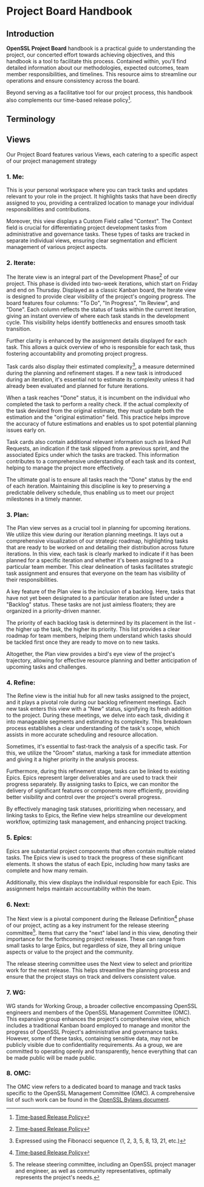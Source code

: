 # Project Board Handbook
## Introduction
**OpenSSL Project Board** handbook is a practical guide to understanding the
project, our concerted effort towards achieving objectives, and this handbook is
a tool to facilitate this process. Contained within, you'll find detailed
information about our methodologies, expected outcomes, team member
responsibilities, and timelines. This resource aims to streamline our operations
and ensure consistency across the board.

Beyond serving as a facilitative tool for our project process, this handbook
also complements our time-based release policy[^1].

## Terminology

## Views
Our Project Board features various Views, each catering to a specific aspect of
our project management strategy

### 1. Me:
This is your personal workspace where you can track tasks and updates relevant
to your role in the project. It highlights tasks that have been directly
assigned to you, providing a centralized location to manage your individual
responsibilities and contributions.

Moreover, this view displays a Custom Field called "Context". The Context field
is crucial for differentiating project development tasks from administrative and
governance tasks. These types of tasks are tracked in separate individual views,
ensuring clear segmentation and efficient management of various project aspects.

### 2. Iterate:
The Iterate view is an integral part of the Development Phase[^1] of our
project. This phase is divided into two-week iterations, which start on Friday
and end on Thursday. Displayed as a classic Kanban board, the Iterate view is
designed to provide clear visibility of the project's ongoing progress. The
board features four columns: "To Do", "In Progress", "In Review", and "Done".
Each column reflects the status of tasks within the current iteration, giving an
instant overview of where each task stands in the development cycle. This
visibility helps identify bottlenecks and ensures smooth task transition.

Further clarity is enhanced by the assignment details displayed for each task.
This allows a quick overview of who is responsible for each task, thus fostering
accountability and promoting project progress.

Task cards also display their estimated complexity[^2], a measure determined
during the planning and refinement stages. If a new task is introduced during an
iteration, it's essential not to estimate its complexity unless it had already
been evaluated and planned for future iterations.

When a task reaches "Done" status, it is incumbent on the individual who
completed the task to perform a reality check. If the actual complexity of the
task deviated from the original estimate, they must update both the estimation
and the "original estimation" field. This practice helps improve the accuracy of
future estimations and enables us to spot potential planning issues early on.

Task cards also contain additional relevant information such as linked Pull
Requests, an indication if the task slipped from a previous sprint, and the
associated Epics under which the tasks are tracked. This information contributes
to a comprehensive understanding of each task and its context, helping to manage
the project more effectively.

The ultimate goal is to ensure all tasks reach the "Done" status by the end of
each iteration. Maintaining this discipline is key to preserving a predictable
delivery schedule, thus enabling us to meet our project milestones in a timely
manner.

### 3. Plan: 
The Plan view serves as a crucial tool in planning for upcoming iterations. We
utilize this view during our iteration planning meetings. It lays out a
comprehensive visualization of our strategic roadmap, highlighting tasks that
are ready to be worked on and detailing their distribution across future
iterations. In this view, each task is clearly marked to indicate if it has been
planned for a specific iteration and whether it's been assigned to a particular
team member. This clear delineation of tasks facilitates strategic task
assignment and ensures that everyone on the team has visibility of their
responsibilities.

A key feature of the Plan view is the inclusion of a backlog. Here, tasks that
have not yet been designated to a particular iteration are listed under a
"Backlog" status. These tasks are not just aimless floaters; they are organized
in a priority-driven manner.

The priority of each backlog task is determined by its placement in the list -
the higher up the task, the higher its priority. This list provides a clear
roadmap for team members, helping them understand which tasks should be tackled
first once they are ready to move on to new tasks.

Altogether, the Plan view provides a bird's eye view of the project's
trajectory, allowing for effective resource planning and better anticipation of
upcoming tasks and challenges.

### 4. Refine:
The Refine view is the initial hub for all new tasks assigned to the project,
and it plays a pivotal role during our backlog refinement meetings. Each new
task enters this view with a "New" status, signifying its fresh addition to the
project. During these meetings, we delve into each task, dividing it into
manageable segments and estimating its complexity. This breakdown process
establishes a clear understanding of the task's scope, which assists in more
accurate scheduling and resource allocation.

Sometimes, it's essential to fast-track the analysis of a specific task. For
this, we utilize the "Groom" status, marking a task for immediate attention and
giving it a higher priority in the analysis process.

Furthermore, during this refinement stage, tasks can be linked to existing
Epics. Epics represent larger deliverables and are used to track their progress
separately. By assigning tasks to Epics, we can monitor the delivery of
significant features or components more efficiently, providing better visibility
and control over the project's overall progress.

By effectively managing task statuses, prioritizing when necessary, and linking
tasks to Epics, the Refine view helps streamline our development workflow,
optimizing task management, and enhancing project tracking.

### 5. Epics:
Epics are substantial project components that often contain multiple related
tasks. The Epics view is used to track the progress of these significant
elements. It shows the status of each Epic, including how many tasks are
complete and how many remain.

Additionally, this view displays the individual responsible for each Epic. This
assignment helps maintain accountability within the team.

### 6. Next:
The Next view is a pivotal component during the Release Definition[^1] phase of
our project, acting as a key instrument for the release steering committee[^3].
Items that carry the "next" label land in this view, denoting their importance
for the forthcoming project releases. These can range from small tasks to large
Epics, but regardless of size, they all bring unique aspects or value to the
project and the community.

The release steering committee uses the Next view to select and prioritize work
for the next release. This helps streamline the planning process and ensure that
the project stays on track and delivers consistent value.

### 7. WG:
WG stands for Working Group, a broader collective encompassing OpenSSL engineers
and members of the OpenSSL Management Committee (OMC). This expansive group
enhances the project's comprehensive view, which includes a traditional Kanban
board employed to manage and monitor the progress of OpenSSL Project's
administrative and governance tasks. However, some of these tasks, containing
sensitive data, may not be publicly visible due to confidentiality requirements.
As a group, we are committed to operating openly and transparently, hence
everything that can be made public will be made public.

### 8. OMC:
The OMC view refers to a dedicated board to manage and track tasks specific to
the OpenSSL Management Committee (OMC). A comprehensive list of such work can be
found in the [OpenSSL Bylaws document].

[^1]: [Time-based Release Policy](TODO:link)
[^2]: Expressed using the Fibonacci sequence (1, 2, 3, 5, 8, 13, 21, etc.)
[^3]: The release steering committee, including an OpenSSL project manager and
    engineer, as well as community representatives, optimally represents the
    project's needs.

[OpenSSL Bylaws document]: https://www.openssl.org/policies/omc-bylaws.html#OMC